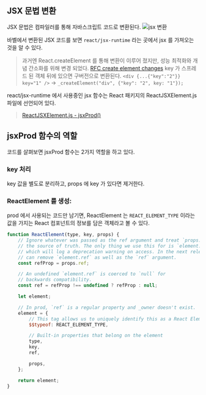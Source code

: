 ## JSX 문법 변환

JSX 문법은 컴파일러를 통해 자바스크립트 코드로 변환된다.
![jsx 변환](https://velog.velcdn.com/images/jihoon0330/post/89400702-3254-40a6-a3e7-85855cede275/image.png)

바벨에서 변환된 JSX 코드를 보면 `react/jsx-runtime` 라는 곳에서 jsx 를 가져오는 것을 알 수 있다.

> 과거엔 React.createElement 를 통해 변환이 이루어 졌지만, 성능 최적화와 개념 간소화를 위해 변경 되었다. [RFC create element changes](https://github.com/reactjs/rfcs/blob/createlement-rfc/text/0000-create-element-changes.md)
> key 가 스프레드 된 객체 뒤에 있으면 구버전으로 변환된다. `<div {...{"key":"2"}} key="1" />` -> `_createElement("div", {"key": "2", key: "1"});`

react/jsx-runtime 에서 사용중인 jsx 함수는 React 패키지의 ReactJSXElement.js 파일에 선언되어 있다.

> [ReactJSXElement.js - jsxProd()](https://github.com/facebook/react/blob/main/packages/react/src/jsx/ReactJSXElement.js#L303)


## jsxProd 함수의 역할

코드를 살펴보면 jsxProd 함수는 2가지 역할을 하고 있다.

### key 처리

key 값을 별도로 분리하고, props 에 key 가 있다면 제거한다.

### ReactElement 를 생성: 

prod 에서 사용되는 코드만 남기면, ReactElement 는 `REACT_ELEMENT_TYPE` 이라는 값을 가지는 React 컴포넌트의 정보를 담은 객체라고 볼 수 있다.

```js
function ReactElement(type, key, props) {
	// Ignore whatever was passed as the ref argument and treat `props.ref` as
	// the source of truth. The only thing we use this for is `element.ref`,
	// which will log a deprecation warning on access. In the next release, we
	// can remove `element.ref` as well as the `ref` argument.
	const refProp = props.ref;

	// An undefined `element.ref` is coerced to `null` for
	// backwards compatibility.
	const ref = refProp !== undefined ? refProp : null;

	let element;

	// In prod, `ref` is a regular property and _owner doesn't exist.
	element = {
		// This tag allows us to uniquely identify this as a React Element
		$$typeof: REACT_ELEMENT_TYPE,

		// Built-in properties that belong on the element
		type,
		key,
		ref,

		props,
	};

	return element;
}
```